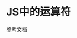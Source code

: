 # JS中的运算符

[参考文档](https://developer.mozilla.org/zh-CN/docs/Web/JavaScript/Guide/Expressions_and_Operators)
